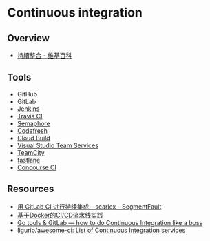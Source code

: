 # Continuous integration

## Overview

- [持續整合 - 维基百科](https://zh.wikipedia.org/wiki/%E6%8C%81%E7%BA%8C%E6%95%B4%E5%90%88)

## Tools

- GitHub
- GitLab
- [Jenkins](https://jenkins.io/)
- [Travis CI](https://travis-ci.org/)
- [Semaphore](https://semaphoreci.com/)
- [Codefresh](https://codefresh.io/)
- [Cloud Build](https://cloud.google.com/cloud-build/)
- [Visual Studio Team Services](https://visualstudio.microsoft.com/team-services/)
- [TeamCity](https://www.jetbrains.com/teamcity/)
- [fastlane](https://fastlane.tools/)
- [Concourse CI](https://concourse-ci.org/)

## Resources

- [用 GitLab CI 进行持续集成 - scarlex - SegmentFault](https://segmentfault.com/a/1190000006120164)
- [基于Docker的CI/CD流水线实践](https://mp.weixin.qq.com/s/QnxAFOVH1NDoe0MrEwqlYQ)
- [Go tools & GitLab — how to do Continuous Integration like a boss](https://medium.com/pantomath/go-tools-gitlab-how-to-do-continuous-integration-like-a-boss-941a3a9ad0b6)
- [ligurio/awesome-ci: List of Continuous Integration services](https://github.com/ligurio/awesome-ci)
